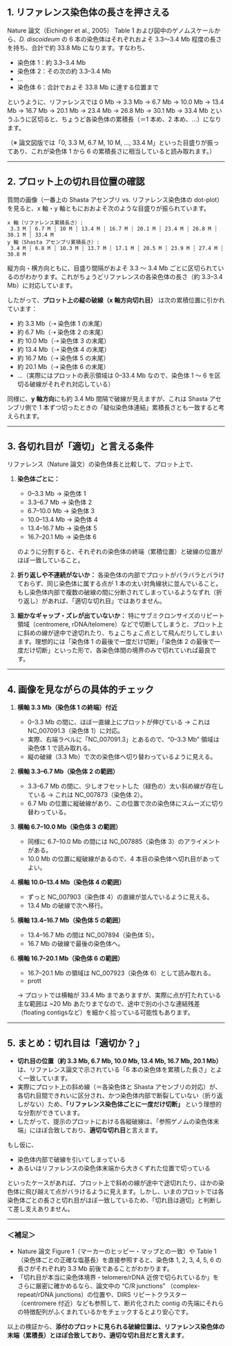 

## 1. リファレンス染色体の長さを押さえる

Nature 論文（Eichinger et al., 2005） Table 1 および図中のゲノムスケールから、*D. discoideum* の 6 本の染色体はそれぞれおよそ 3.3〜3.4 Mb 程度の長さを持ち、合計で約 33.8 Mb になります。すなわち、

* 染色体 1：約 3.3–3.4 Mb
* 染色体 2：その次の約 3.3–3.4 Mb
* …
* 染色体 6：合計でおよそ 33.8 Mb に達する位置まで

というように、リファレンスでは 0 Mb → 3.3 Mb → 6.7 Mb → 10.0 Mb → 13.4 Mb → 16.7 Mb → 20.1 Mb → 23.4 Mb → 26.8 Mb → 30.1 Mb → 33.4 Mb というふうに区切ると、ちょうど各染色体の累積長（＝1 本め、2 本め、…）になります。

（※ 論文図版では「0, 3.3 M, 6.7 M, 10 M, …, 33.4 M」といった目盛りが振ってあり、これが染色体 1 から 6 の累積長さに相当していると読み取れます。）

---

## 2. プロット上の切れ目位置の確認

質問の画像（一番上の Shasta アセンブリ vs. リファレンス染色体の dot-plot）を見ると、x 軸・y 軸ともにおおよそ次のような目盛りが振られています。

```
x 軸（リファレンス累積長さ）:
 3.3 M ┆ 6.7 M ┆ 10 M ┆ 13.4 M ┆ 16.7 M ┆ 20.1 M ┆ 23.4 M ┆ 26.8 M ┆ 30.1 M ┆ 33.4 M
y 軸（Shasta アセンブリ累積長さ）:
 3.4 M ┆ 6.8 M ┆ 10.3 M ┆ 13.7 M ┆ 17.1 M ┆ 20.5 M ┆ 23.9 M ┆ 27.4 M ┆ 30.8 M
```

縦方向・横方向ともに、目盛り間隔がおよそ 3.3 〜 3.4 Mb ごとに区切られているのがわかります。これがちょうどリファレンスの各染色体の長さ（約 3.3–3.4 Mb）に対応しています。

したがって、**プロット上の縦の破線（x 軸方向切れ目）** は次の累積位置に引かれています：

* 約 3.3 Mb（⇢ 染色体 1 の末尾）
* 約 6.7 Mb（⇢ 染色体 2 の末尾）
* 約 10.0 Mb（⇢ 染色体 3 の末尾）
* 約 13.4 Mb（⇢ 染色体 4 の末尾）
* 約 16.7 Mb（⇢ 染色体 5 の末尾）
* 約 20.1 Mb（⇢ 染色体 6 の末尾）
* …（実際にはプロットの表示領域は 0–33.4 Mb なので、染色体 1 〜 6 を区切る破線がそれぞれ対応している）

同様に、**y 軸方向**にも約 3.4 Mb 間隔で破線が見えますが、これは Shasta アセンブリ側で 1 本ずつ切ったときの「疑似染色体連結」累積長さとも一致すると考えられます。

---

## 3. 各切れ目が「適切」と言える条件

リファレンス（Nature 論文）の染色体長と比較して、プロット上で、

1. **染色体ごとに：**

   * 0–3.3 Mb → 染色体 1
   * 3.3–6.7 Mb → 染色体 2
   * 6.7–10.0 Mb → 染色体 3
   * 10.0–13.4 Mb → 染色体 4
   * 13.4–16.7 Mb → 染色体 5
   * 16.7–20.1 Mb → 染色体 6

   のように分割すると、それぞれの染色体の終端（累積位置）と破線の位置がほぼ一致していること。

2. **折り返しや不連続がないか：**
   各染色体の内部でプロットがバラバラとバラけておらず、同じ染色体に属する点が 1 本の太い対角線状に並んでいること。もし染色体内部で複数の破線の間に分断されてしまっているようなずれ（折り返し）があれば、「適切な切れ目」ではありません。

3. **細かなギャップ・ズレが出ていないか：**
   特にサブミクロンサイズのリピート領域（centromere, rDNA/telomere）などで切断してしまうと、プロット上に斜めの線が途中で途切れたり、ちょこちょこ点として飛んだりしてしまいます。理想的には「染色体 1 の最後で一度だけ切断」「染色体 2 の最後で一度だけ切断」といった形で、各染色体間の境界のみで切れていれば最良です。

---

## 4. 画像を見ながらの具体的チェック

1. **横軸 3.3 Mb（染色体 1 の終端）付近**

   * 0–3.3 Mb の間に、ほぼ一直線上にプロットが伸びている → これは NC\_007091.3（染色体 1）に対応。
   * 実際、右端ラベルに「NC\_007091.3」とあるので、“0–3.3 Mb” 領域は染色体 1 で読み取れる。
   * 縦の破線（3.3 Mb）で次の染色体へ切り替わっているように見える。

2. **横軸 3.3–6.7 Mb（染色体 2 の範囲）**

   * 3.3–6.7 Mb の間に、少しオフセットした（緑色の）太い斜め線が存在している → これは NC\_007873（染色体 2）。
   * 6.7 Mb の位置に縦破線があり、この位置で次の染色体にスムーズに切り替わっている。

3. **横軸 6.7–10.0 Mb（染色体 3 の範囲）**

   * 同様に 6.7–10.0 Mb の間には NC\_007885（染色体 3）のアライメントがある。
   * 10.0 Mb の位置に縦破線があるので、4 本目の染色体へ切れ目があってよい。

4. **横軸 10.0–13.4 Mb（染色体 4 の範囲）**

   * ずっと NC\_007903（染色体 4）の直線が並んでいるように見える。
   * 13.4 Mb の破線で次へ移行。

5. **横軸 13.4–16.7 Mb（染色体 5 の範囲）**

   * 13.4–16.7 Mb の間は NC\_007894（染色体 5）。
   * 16.7 Mb の破線で最後の染色体へ。

6. **横軸 16.7–20.1 Mb（染色体 6 の範囲）**

   * 16.7–20.1 Mb の領域は NC\_007923（染色体 6）として読み取れる。
   * prott

   → プロットでは横軸が 33.4 Mb までありますが、実際に点が打たれている主な範囲は \~20 Mb あたりまでなので、途中で別の小さな連結残差（floating contigsなど）を細かく拾っている可能性もあります。

---

## 5. まとめ：切れ目は「適切か？」

* **切れ目の位置（約 3.3 Mb, 6.7 Mb, 10.0 Mb, 13.4 Mb, 16.7 Mb, 20.1 Mb）** は、リファレンス論文で示されている「6 本の染色体を累積した長さ」とよく一致しています。
* 実際にプロット上の斜め線（＝各染色体と Shasta アセンブリの対応）が、各切れ目間できれいに区分され、かつ染色体内部で断裂していない（折り返しがない）ため、**「リファレンス染色体ごとに一度だけ切断」** という理想的な分割ができています。
* したがって、提示のプロットにおける各縦破線は、「参照ゲノムの染色体末端」にほぼ合致しており、**適切な切れ目**と言えます。

もし仮に、

* 染色体内部で破線を引いてしまっている
* あるいはリファレンスの染色体末端から大きくずれた位置で切っている

といったケースがあれば、プロット上で斜めの線が途中で途切れたり、ほかの染色体に飛び越えて点がバラけるように見えます。しかし、いまのプロットでは各染色体ごとの長さと切れ目がほぼ一致しているため、「切れ目は適切」と判断して差し支えありません。

---

### ＜補足＞

* Nature 論文 Figure 1（マーカーのヒッピー・マップとの一致）や Table 1（染色体ごとの正確な塩基長）を直接参照すると、染色体 1, 2, 3, 4, 5, 6 の長さがそれぞれ約 3.3 Mb 前後であることがわかります。
* 「切れ目が本当に染色体境界・telomere/rDNA 近傍で切られているか」をさらに厳密に確かめるなら、論文中の “C/R junctions” （complex-repeat/rDNA junctions）の位置や、DIRS リピートクラスター（centromere 付近）なども参照して、断片化された contig の先端にそれらの特徴配列がふくまれているかをチェックするとより安心です。

以上の検証から、**添付のプロットに見られる破線位置は、リファレンス染色体の末端（累積長）とほぼ合致しており、適切な切れ目だと言えます**。
